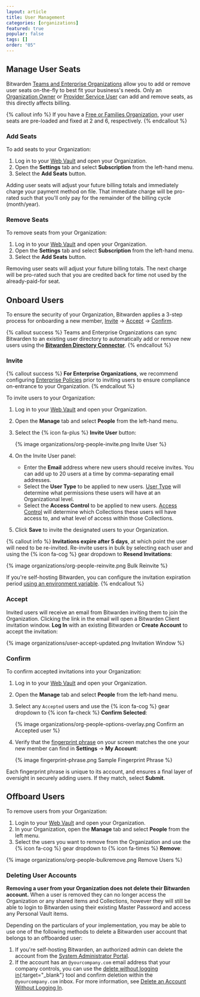 ```yaml
---
layout: article
title: User Management
categories: [organizations]
featured: true
popular: false
tags: []
order: "05"
---
```


## Manage User Seats

Bitwarden [Teams and Enterprise Organizations]({{site.baseurl}}/article/about-organizations/#types-of-organizations) allow you to add or remove user seats on-the-fly to best fit your business's needs. Only an [Organization Owner]({{site.baseurl}}/article/user-types-access-control/#user-types) or [Provider Service User]({{site.baseurl}}/article/provider-users/#provider-user-types) can add and remove seats, as this directly affects billing.

{% callout info %}
If you have a [Free or Families Organization]({{site.baseurl}}/article/about-organizations/#types-of-organizations), your user seats are pre-loaded and fixed at 2 and 6, respectively.
{% endcallout %}

### Add Seats

To add seats to your Organization:

1. Log in to your [Web Vault]({{site.baseurl}}/article/getting-started-webvault) and open your Organization.
2. Open the **Settings** tab and select **Subscription** from the left-hand menu.
3. Select the **Add Seats** button.

Adding user seats will adjust your future billing totals and immediately charge your payment method on file. That immediate charge will be pro-rated such that you'll only pay for the remainder of the billing cycle (month/year).

### Remove Seats

To remove seats from your Organization:

1. Log in to your [Web Vault]({{site.baseurl}}/article/getting-started-webvault) and open your Organization.
2. Open the **Settings** tab and select **Subscription** from the left-hand menu.
3. Select the **Add Seats** button.

Removing user seats will adjust your future billing totals. The next charge will be pro-rated such that you are credited back for time not used by the already-paid-for seat.

## Onboard Users

To ensure the security of your Organization, Bitwarden applies a 3-step process for onboarding a new member, [Invite](#invite) &rarr; [Accept](#accept) &rarr; [Confirm](#confirm).

{% callout success %}
Teams and Enterprise Organizations can sync Bitwarden to an existing user directory to automatically add or remove new users using the [**Bitwarden Directory Connector**]({{site.baseurl}}/article/directory-sync/).
{% endcallout %}

### Invite

{% callout success %}
**For Enterprise Organizations**, we recommend configuring [Enterprise Policies]({{site.baseurl}}/article/policies/) prior to inviting users to ensure compliance on-entrance to your Organization.
{% endcallout %}

To invite users to your Organization:

1. Log in to your [Web Vault]({{site.baseurl}}/article/getting-started-webvault) and open your Organization.
2. Open the **Manage** tab and select **People** from the left-hand menu.
3. Select the {% icon fa-plus %} **Invite User** button:

   {% image organizations/org-people-invite.png Invite User %}
4. On the Invite User panel:

   - Enter the **Email** address where new users should receive invites. You can add up to 20 users at a time by comma-separating email addresses.
   - Select the **User Type** to be applied to new users. [User Type]({{site.baseurl}}/article/user-types-access-control/#user-type) will determine what permissions these users will have at an Organizational level.
   - Select the **Access Control** to be applied to new users. [Access Control]({{site.baseurl}}/article/user-types-access-control/#access-control) will determine which Collections these users will have access to, and what level of access within those Collections.  
5. Click **Save** to invite the designated users to your Organization.

{% callout info %}
**Invitations expire after 5 days**, at which point the user will need to be re-invited. Re-invite users in bulk by selecting each user and using the {% icon fa-cog %} gear dropdown to **Resend Invitations**:

{% image organizations/org-people-reinvite.png Bulk Reinvite %}

If you're self-hosting Bitwarden, you can configure the invitation expiration period [using an environment variable]({{site.baseurl}}/article/environment-variables/).
{% endcallout %}  
### Accept

Invited users will receive an email from Bitwarden inviting them to join the Organization. Clicking the link in the email will open a Bitwarden Client invitation window. **Log In** with an existing Bitwarden or **Create Account** to accept the invitation:

{% image organizations/user-accept-updated.png Invitation Window %}

### Confirm

To confirm accepted invitations into your Organization:

1. Log in to your [Web Vault]({{site.baseurl}}/article/getting-started-webvault) and open your Organization.
2. Open the **Manage** tab and select **People** from the left-hand menu.
3. Select any `Accepted` users and use the {% icon fa-cog %} gear dropdown to {% icon fa-check %} **Confirm Selected**:

   {% image organizations/org-people-options-overlay.png Confirm an Accepted user %}
3. Verify that the [fingerprint phrase]({{site.baseurl}}/article/fingerprint-phrase/) on your screen matches the one your new member can find in **Settings** &rarr; **My Account**:

   {% image fingerprint-phrase.png Sample Fingerprint Phrase %}

Each fingerprint phrase is unique to its account, and ensures a final layer of oversight in securely adding users. If they match, select **Submit**.

## Offboard Users

To remove users from your Organization:

1. Login to your [Web Vault]({{site.baseurl}}/article/getting-started-webvault) and open your Organization.
2. In your Organization, open the **Manage** tab and select **People** from the left menu.
3. Select the users you want to remove from the Organization and use the {% icon fa-cog %} gear dropdown to {% icon fa-times %} **Remove**:

{% image organizations/org-people-bulkremove.png Remove Users %}

### Deleting User Accounts

**Removing a user from your Organization does not delete their Bitwarden account.** When a user is removed they can no longer access the Organization or any shared items and Collections, however they will still be able to login to Bitwarden using their existing Master Password and access any Personal Vault items.

Depending on the particulars of your implementation, you may be able to use one of the following methods to delete a Bitwarden user account that belongs to an offboarded user:

1. If you're self-hosting Bitwarden, an authorized admin can delete the account from the [System Administrator Portal]({{site.baseurl}}/article/admin-portal/).
2. If the account has an `@yourcompany.com` email address that your company controls, you can use the [delete without logging in](https://vault.bitwarden.com/#/recover-delete){:target="\_blank"} tool and confirm deletion within the `@yourcompany.com` inbox. For more information, see [Delete an Account Without Logging In]({{site.baseurl}}/article/delete-your-account/#without-logging-in).
